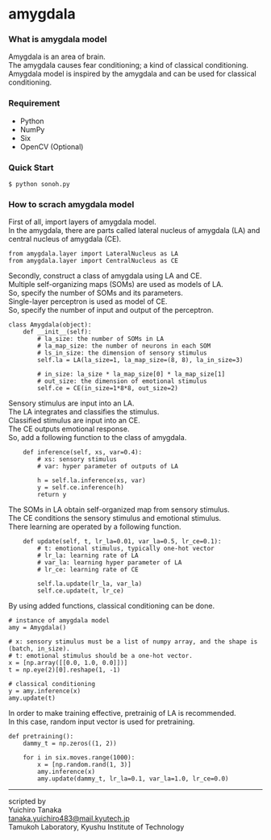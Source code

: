 # amygdala

### What is amygdala model
Amygdala is an area of brain.  
The amygdala causes fear conditioning; a kind of classical conditioning.  
Amygdala model is inspired by the amygdala and can be used for classical conditioning.

### Requirement
* Python
* NumPy
* Six
* OpenCV (Optional)

### Quick Start
```
$ python sonoh.py
```

### How to scrach amygdala model
First of all, import layers of amygdala model.  
In the amygdala, there are parts called lateral nucleus of amygdala (LA) and central nucleus of amygdala (CE).
```
from amygdala.layer import LateralNucleus as LA
from amygdala.layer import CentralNucleus as CE
```

Secondly, construct a class of amygdala using LA and CE.  
Multiple self-organizing maps (SOMs) are used as models of LA.  
So, specify the number of SOMs and its parameters.  
Single-layer perceptron is used as model of CE.  
So, specify the number of input and output of the perceptron.
```
class Amygdala(object):
    def __init__(self):
        # la_size: the number of SOMs in LA
        # la_map_size: the number of neurons in each SOM
        # ls_in_size: the dimension of sensory stimulus
        self.la = LA(la_size=1, la_map_size=(8, 8), la_in_size=3)
        
        # in_size: la_size * la_map_size[0] * la_map_size[1]
        # out_size: the dimension of emotional stimulus
        self.ce = CE(in_size=1*8*8, out_size=2)
```

Sensory stimulus are input into an LA.  
The LA integrates and classifies the stimulus.  
Classified stimulus are input into an CE.  
The CE outputs emotional response.  
So, add a following function to the class of amygdala.
```
    def inference(self, xs, var=0.4):
        # xs: sensory stimulus
        # var: hyper parameter of outputs of LA
        
        h = self.la.inference(xs, var)
        y = self.ce.inference(h)
        return y
```

The SOMs in LA obtain self-organized map from sensory stimulus.  
The CE conditions the sensory stimulus and emotional stimulus.  
There learning are operated by a following function.
```
    def update(self, t, lr_la=0.01, var_la=0.5, lr_ce=0.1):
        # t: emotional stimulus, typically one-hot vector
        # lr_la: learning rate of LA
        # var_la: learning hyper parameter of LA
        # lr_ce: learning rate of CE
        
        self.la.update(lr_la, var_la)
        self.ce.update(t, lr_ce)
```

By using added functions, classical conditioning can be done.
```
# instance of amygdala model
amy = Amygdala()

# x: sensory stimulus must be a list of numpy array, and the shape is (batch, in_size).
# t: emotional stimulus should be a one-hot vector.
x = [np.array([[0.0, 1.0, 0.0]])]
t = np.eye(2)[0].reshape(1, -1)

# classical conditioning
y = amy.inference(x)
amy.update(t)
```

In order to make training effective, pretrainig of LA is recommended.  
In this case, random input vector is used for pretraining.
```
def pretraining():
    dammy_t = np.zeros((1, 2))

    for i in six.moves.range(1000):
        x = [np.random.rand(1, 3)]
        amy.inference(x)
        amy.update(dammy_t, lr_la=0.1, var_la=1.0, lr_ce=0.0)
```

---

scripted by  
Yuichiro Tanaka  
tanaka.yuichiro483@mail.kyutech.jp  
Tamukoh Laboratory, Kyushu Institute of Technology
